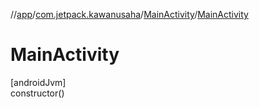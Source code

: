 //[app](../../../index.md)/[com.jetpack.kawanusaha](../index.md)/[MainActivity](index.md)/[MainActivity](-main-activity.md)

# MainActivity

[androidJvm]\
constructor()
